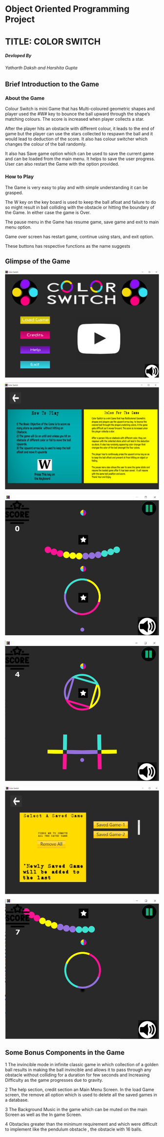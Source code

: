 # Object Oriented Programming Project
# TITLE: COLOR SWITCH

##### Devloped By
###### Yatharth Daksh and Harshita Gupta

## Brief Introduction to the Game

### About the Game

Colour Switch is  mini Game that has Multi-coloured geometric shapes and player used the #W# key to bounce the ball upward through the shape’s matching colours. The score is increased when player collects a star.

After the player hits an obstacle with different colour, it leads to the end of game but the player can use the stars collected to respawn the ball and it would lead to deduction of the score. It also has colour switcher which changes the colour of the ball randomly. 

It also has Save game option which can be used to save the current game and can be loaded from the main menu. It helps to save the user progress. User can also restart the Game with the option provided.

### How to Play

The Game is very easy to play and with simple understanding it can be grasped. 

The W key on the key board is used to keep the ball afloat and failure to do so might result in ball colliding with the obstacle or hitting the boundary of the Game. In either case the game is Over.

The pause menu in the Game has resume game, save game and  exit to main menu option.

Game over screen has restart game, continue using stars, and exit option.

These buttons has respective functions as the name suggests 

## Glimpse of the Game

![Glimpse of the Game](img1.png?raw=true)

![Glimpse of the Game](img2.png?raw=true)

![Glimpse of the Game](img3.png?raw=true)

![Glimpse of the Game](img5.png?raw=true)

![Glimpse of the Game](img6.png?raw=true)

![Glimpse of the Game](img4.png?raw=true)

## Some Bonus Components in the Game

1 The invincible mode in infinite classic game in which collection of a golden ball results in making the ball invincible and allows it to pass through any obstacle without colliding for  a duration for few seconds and Increasing Difficulty as the game progresses due to gravity.

2 The help section, credit section an Main Menu Screen. In the load Game screen, the remove all option which is used to delete all the saved games in a database.

3 The Background Music in the game which can be muted on the main Screen as well as the In game Screen. 

4 Obstacles greater than the minimum requirement and which were difficult to implement like the pendulum obstacle , the obstacle with 16 balls.


